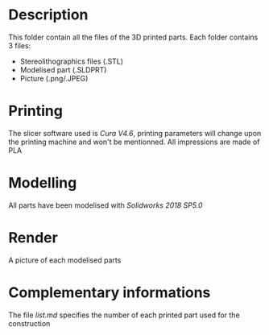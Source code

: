 # Description
This folder contain all the files of the 3D printed parts. Each folder contains 3 files: 
- Stereolithographics files (.STL) 
- Modelised part (.SLDPRT)
- Picture (.png/.JPEG)

# Printing
The slicer software used is *Cura V4.6*, printing parameters will change upon the printing machine and won't be mentionned.
All impressions are made of PLA

# Modelling
All parts have been modelised with *Solidworks 2018 SP5.0* 

# Render
A picture of each modelised parts 

# Complementary informations
The file *list.md* specifies the number of each printed part used for the construction
